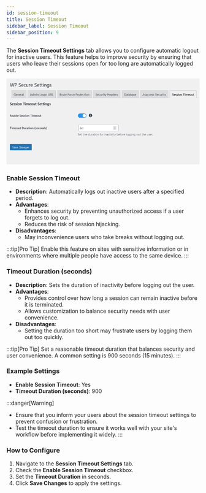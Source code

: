 ```yaml
---
id: session-timeout
title: Session Timeout
sidebar_label: Session Timeout
sidebar_position: 9
---
```



The **Session Timeout Settings** tab allows you to configure automatic logout for inactive users. This feature helps to improve security by ensuring that users who leave their sessions open for too long are automatically logged out.

![Session Timeout](./img/session-timeout.png)

### Enable Session Timeout
- **Description**: Automatically logs out inactive users after a specified period.
- **Advantages**:
  - Enhances security by preventing unauthorized access if a user forgets to log out.
  - Reduces the risk of session hijacking.
- **Disadvantages**:
  - May inconvenience users who take breaks without logging out.


:::tip[Pro Tip]
 Enable this feature on sites with sensitive information or in environments where multiple people have access to the same device.
:::


### Timeout Duration (seconds)
- **Description**: Sets the duration of inactivity before logging out the user.
- **Advantages**:
  - Provides control over how long a session can remain inactive before it is terminated.
  - Allows customization to balance security needs with user convenience.
- **Disadvantages**:
  - Setting the duration too short may frustrate users by logging them out too quickly.



:::tip[Pro Tip]
 Set a reasonable timeout duration that balances security and user convenience. A common setting is 900 seconds (15 minutes).
 :::

### Example Settings

- **Enable Session Timeout**: Yes
- **Timeout Duration (seconds)**: 900

:::danger[Warning]

- Ensure that you inform your users about the session timeout settings to prevent confusion or frustration.
- Test the timeout duration to ensure it works well with your site's workflow before implementing it widely.
:::

### How to Configure

1. Navigate to the **Session Timeout Settings** tab.
2. Check the **Enable Session Timeout** checkbox.
3. Set the **Timeout Duration** in seconds.
4. Click **Save Changes** to apply the settings.

